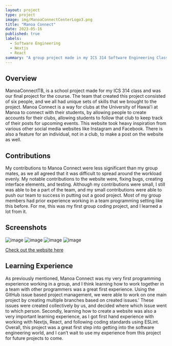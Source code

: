 ```yaml
---
layout: project
type: project
image: img/ManoaConnectCenterLogo3.png
title: "Manoa Connect"
date: 2023-05-16
published: true
labels:
  - Software Engineering
  - Nextjs
  - React
summary: "A group project made in my ICS 314 Software Engineering Class, a website that connects students and clubs"
---
```


## Overview

  ManoaConnectTB, is a school project made for my ICS 314 class and was our final project for the course. The team that created this project consisted of six people, and we all had unique sets of skills that we brought to the project. Manoa Connect is a way for clubs at the University of Hawai’i at Manoa to connect with their students, by allowing people to create accounts for their clubs, allowing students to follow that club to keep track of their posts for upcoming events. This website took heavy inspiration from various other social media websites like Instagram and Facebook. There is also a feature for an individual, not in a club, to make a post on the website as well. 

## Contributions

  My contributions to Manoa Connect were less significant than my group mates, as we all agreed that it was difficult to spread around the workload evenly. My notable contributions to the website were, fixing bugs, creating interface elements, and testing. Although my contributions were small, I still was able to be a part of the team, and my small contributions were able to push our team to success in putting out a good project. Most of my group members had prior experience working in a team programming setting like this before. For me, this was my first group coding project, and I learned a lot from it.

## Screenshots

![image](https://github.com/user-attachments/assets/8348f41e-4926-4f16-abdc-b1af9cbc0ee8)
![image](https://github.com/user-attachments/assets/f336e518-80f7-4be3-8508-babe44fcd703)
![image](https://github.com/user-attachments/assets/a00b5492-2627-4caf-b4a1-2c4b6379bbf7)
![image](https://github.com/user-attachments/assets/4beaf13e-6c1e-4f79-bee7-75c87c43ef7a)

[Check out the website here](https://manoa-connect.vercel.app/)


## Learning Experience
	
  As previously mentioned, Manoa Connect was my very first programming experience working in a group, and I think learning how to work together in a team with other programmers was a great first experience. Using the GitHub issue based project management, we were able to work on one main project by creating multiple branches based on created issues.’ These issues were created collectively by us, and decided where which issue went to which person. Secondly, learning how to create a website was also a very important learning experience, as I got first hand experience with working with Nextjs, React, and following coding standards using ESLint. Overall, this project was a great first step into getting into the software engineering world, and I can’t wait to use my experience from this project for future projects to come.
